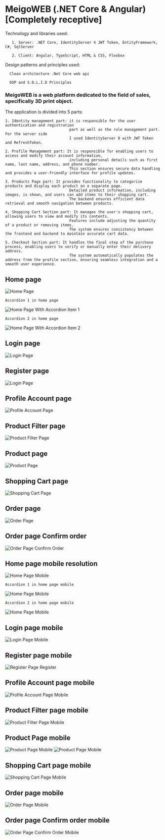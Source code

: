
# MeigoWEB (.NET Core & Angular)[Completely receptive]
Technology and libraries used:
```
   1. Server: .NET Core, IdentityServer 4 JWT Token, EntityFramework, C#, SqlServer
```
```
   2. Client: Angular, TypeScript, HTML & CSS, Flexbox
```
Design patterns and principles used:            
```
  Clean architecture .Net Core web api
```
```
  OOP and S.O.L.I.D Principles
```
### MeigoWEB is a web platform dedicated to the field of sales, specifically 3D print object.
The application is divided into 5 parts:
```
1. Identity management part: it is responsible for the user authentication and registration 
                             part as well as the role management part. For the server side 
                             I used IdentityServer 8 with JWT Token and RefreshToken.  
```
```
2. Profile Management part: It is responsible for enabling users to access and modify their account information, 
                             including personal details such as first name, last name, address, and phone number. 
                             This section ensures secure data handling and provides a user-friendly interface for profile updates.
```
```
3. Products Page part: It provides functionality to categorize products and display each product on a separate page. 
                             Detailed product information, including images, is shown, and users can add items to their shopping cart. 
                             The backend ensures efficient data retrieval and smooth navigation between products.
```
```
4. Shopping Cart Section part: It manages the user's shopping cart, allowing users to view and modify its contents. 
                             Features include adjusting the quantity of a product or removing items. 
                             The system ensures consistency between the frontend and backend to maintain accurate cart data.
```
```
5. Checkout Section part: It handles the final step of the purchase process, enabling users to verify or manually enter their delivery address. 
                             The system automatically populates the address from the profile section, ensuring seamless integration and a smooth user experience.

```
## Home page
![Home Page](https://github.com/motocsky09/project-shop/raw/main/_screens/home%20page.png)
```
Accordion 1 in home page
```
![Home Page With Accordion Item 1](https://github.com/motocsky09/project-shop/raw/main/_screens/home%20page%20with%20accordion%20item%201.png)
```
Accordion 2 in home page
```
![Home Page With Accordion Item 2](https://github.com/motocsky09/project-shop/raw/main/_screens/home%20page%20with%20accordion%20item%202.png)

## Login page
![Login Page](https://github.com/motocsky09/project-shop/raw/main/_screens/login%20page.png)

## Register page
![Login Page](https://github.com/motocsky09/project-shop/raw/main/_screens/register%20page.png)

## Profile Account page
![Profile Account Page](https://github.com/motocsky09/project-shop/raw/main/_screens/profile%20account%20page.png)

## Product Filter page
![Product Filter Page](https://github.com/motocsky09/project-shop/raw/main/_screens/product%20page%20filter.png)

## Product page
![Product Page](https://github.com/motocsky09/project-shop/raw/main/_screens/product%20page.png)

## Shopping Cart page
![Shopping Cart Page](https://github.com/motocsky09/project-shop/raw/main/_screens/shopping%20cart%20page.png)

## Order page
![Order Page](https://github.com/motocsky09/project-shop/raw/main/_screens/Order%20page.png)

## Order page Confirm order
![Order Page Confirm Order](https://github.com/motocsky09/project-shop/raw/main/_screens/Order%20page%20confirm%20order.png)

## Home page mobile resolution
![Home Page Mobile](https://github.com/motocsky09/project-shop/raw/main/_screens/home%20page%20mobile.png)

```
Accordion 1 in home page mobile
```
![Home Page Mobile](https://github.com/motocsky09/project-shop/raw/main/_screens/home%20page%20mobile%20with%20accordion%20item%201.png)
```
Accordion 2 in home page mobile
```
![Home Page Mobile](https://github.com/motocsky09/project-shop/raw/main/_screens/home%20page%20mobile%20with%20accordion%20item%202.png)

## Login page mobile
![Login Page Mobile](https://github.com/motocsky09/project-shop/raw/main/_screens/login%20page%20mobile.png)

## Register page mobile
![Register Page Register](https://github.com/motocsky09/project-shop/raw/main/_screens/register%20page%20mobile.png)

## Profile Account page mobile
![Profile Account Page Mobile](https://github.com/motocsky09/project-shop/raw/main/_screens/profile%20account%20page%20mobile.png)

## Product Filter page mobile
![Product Filter Page Mobile](https://github.com/motocsky09/project-shop/raw/main/_screens/product%20page%20filter%20mobile.png)

## Product Page mobile
![Product Page Mobile](https://github.com/motocsky09/project-shop/raw/main/_screens/product%20page%20mobile.png)
![Product Page Mobile](https://github.com/motocsky09/project-shop/raw/main/_screens/product%20page%20mobile%202.png)

## Shopping Cart page mobile
![Shopping Cart Page Mobile](https://github.com/motocsky09/project-shop/raw/main/_screens/shopping%20cart%20page%20mobile.png)

## Order page mobile
![Order Page Mobile](https://github.com/motocsky09/project-shop/raw/main/_screens/Order%20page%20mobile.png)

## Order page Confirm order mobile
![Order Page Confirm Order Mobile](https://github.com/motocsky09/project-shop/raw/main/_screens/Order%20page%20confirm%20order%20mobile.png)

